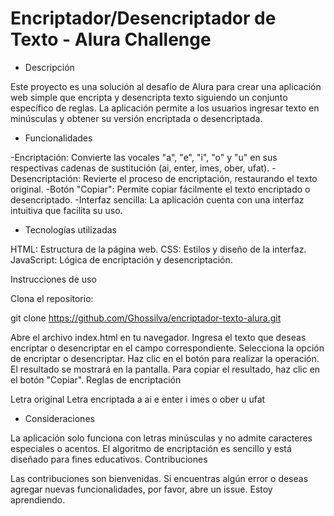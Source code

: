 <h1>Encriptador/Desencriptador de Texto - Alura Challenge</h1>

- Descripción

Este proyecto es una solución al desafío de Alura para crear una aplicación web simple que encripta y desencripta texto siguiendo un conjunto específico de reglas. La aplicación permite a los usuarios ingresar texto en minúsculas y obtener su versión encriptada o desencriptada.

- Funcionalidades

-Encriptación: Convierte las vocales "a", "e", "i", "o" y "u" en sus respectivas cadenas de sustitución (ai, enter, imes, ober, ufat).
-Desencriptación: Revierte el proceso de encriptación, restaurando el texto original.
-Botón "Copiar": Permite copiar fácilmente el texto encriptado o desencriptado.
-Interfaz sencilla: La aplicación cuenta con una interfaz intuitiva que facilita su uso.



- Tecnologías utilizadas

HTML: Estructura de la página web.
CSS: Estilos y diseño de la interfaz.
JavaScript: Lógica de encriptación y desencriptación.

Instrucciones de uso

Clona el repositorio:

git clone https://github.com/Ghossilva/encriptador-texto-alura.git

Abre el archivo index.html en tu navegador.
Ingresa el texto que deseas encriptar o desencriptar en el campo correspondiente.
Selecciona la opción de encriptar o desencriptar.
Haz clic en el botón para realizar la operación.
El resultado se mostrará en la pantalla.
Para copiar el resultado, haz clic en el botón "Copiar".
Reglas de encriptación

Letra original	Letra encriptada
a	              ai
e	              enter
i	              imes
o	              ober
u	              ufat

- Consideraciones

La aplicación solo funciona con letras minúsculas y no admite caracteres especiales o acentos.
El algoritmo de encriptación es sencillo y está diseñado para fines educativos.
Contribuciones

Las contribuciones son bienvenidas. Si encuentras algún error o deseas agregar nuevas funcionalidades, por favor, abre un issue. Estoy aprendiendo. 
